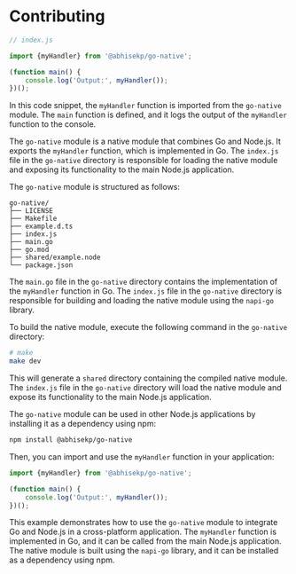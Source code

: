 # Contributing

```javascript
// index.js

import {myHandler} from '@abhisekp/go-native';

(function main() {
    console.log('Output:', myHandler());
})();
```

In this code snippet, the `myHandler` function is imported from the `go-native` module. The `main` function is defined, and it logs the output of the `myHandler` function to the console.

The `go-native` module is a native module that combines Go and Node.js. It exports the `myHandler` function, which is implemented in Go. The `index.js` file in the `go-native` directory is responsible for loading the native module and exposing its functionality to the main Node.js application.

The `go-native` module is structured as follows:

```
go-native/
├── LICENSE
├── Makefile
├── example.d.ts
├── index.js
├── main.go
├── go.mod
├── shared/example.node
└── package.json
```

The `main.go` file in the `go-native` directory contains the implementation of the `myHandler` function in Go. The `index.js` file in the `go-native` directory is responsible for building and loading the native module using the `napi-go` library.

To build the native module, execute the following command in the `go-native` directory:

```bash
# make
make dev
```

This will generate a `shared` directory containing the compiled native module. The `index.js` file in the `go-native` directory will load the native module and expose its functionality to the main Node.js application.

The `go-native` module can be used in other Node.js applications by installing it as a dependency using npm:

```bash
npm install @abhisekp/go-native
```

Then, you can import and use the `myHandler` function in your application:

```javascript
import {myHandler} from '@abhisekp/go-native';

(function main() {
    console.log('Output:', myHandler());
})();
```

This example demonstrates how to use the `go-native` module to integrate Go and Node.js in a cross-platform application. The `myHandler` function is implemented in Go, and it can be called from the main Node.js application. The native module is built using the `napi-go` library, and it can be installed as a dependency using npm.